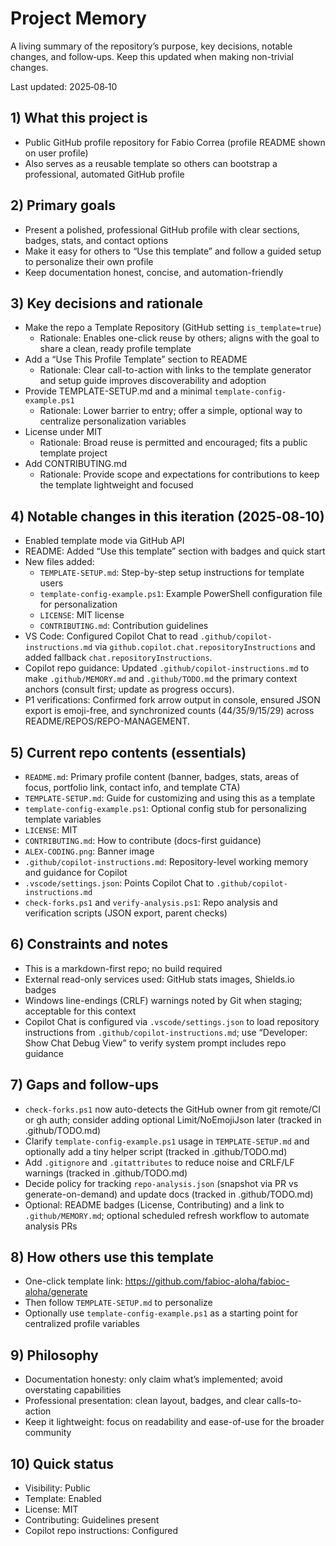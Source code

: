# Project Memory

A living summary of the repository’s purpose, key decisions, notable changes, and follow‑ups. Keep this updated when making non-trivial changes.

Last updated: 2025‑08‑10

## 1) What this project is
- Public GitHub profile repository for Fabio Correa (profile README shown on user profile)
- Also serves as a reusable template so others can bootstrap a professional, automated GitHub profile

## 2) Primary goals
- Present a polished, professional GitHub profile with clear sections, badges, stats, and contact options
- Make it easy for others to “Use this template” and follow a guided setup to personalize their own profile
- Keep documentation honest, concise, and automation-friendly

## 3) Key decisions and rationale
- Make the repo a Template Repository (GitHub setting `is_template=true`)
  - Rationale: Enables one-click reuse by others; aligns with the goal to share a clean, ready profile template
- Add a “Use This Profile Template” section to README
  - Rationale: Clear call-to-action with links to the template generator and setup guide improves discoverability and adoption
- Provide TEMPLATE-SETUP.md and a minimal `template-config-example.ps1`
  - Rationale: Lower barrier to entry; offer a simple, optional way to centralize personalization variables
- License under MIT
  - Rationale: Broad reuse is permitted and encouraged; fits a public template project
- Add CONTRIBUTING.md
  - Rationale: Provide scope and expectations for contributions to keep the template lightweight and focused

## 4) Notable changes in this iteration (2025‑08‑10)
- Enabled template mode via GitHub API
- README: Added “Use this template” section with badges and quick start
- New files added:
  - `TEMPLATE-SETUP.md`: Step-by-step setup instructions for template users
  - `template-config-example.ps1`: Example PowerShell configuration file for personalization
  - `LICENSE`: MIT license
  - `CONTRIBUTING.md`: Contribution guidelines
 - VS Code: Configured Copilot Chat to read `.github/copilot-instructions.md` via `github.copilot.chat.repositoryInstructions` and added fallback `chat.repositoryInstructions`.
 - Copilot repo guidance: Updated `.github/copilot-instructions.md` to make `.github/MEMORY.md` and `.github/TODO.md` the primary context anchors (consult first; update as progress occurs).
 - P1 verifications: Confirmed fork arrow output in console, ensured JSON export is emoji-free, and synchronized counts (44/35/9/15/29) across README/REPOS/REPO-MANAGEMENT.

## 5) Current repo contents (essentials)
- `README.md`: Primary profile content (banner, badges, stats, areas of focus, portfolio link, contact info, and template CTA)
- `TEMPLATE-SETUP.md`: Guide for customizing and using this as a template
- `template-config-example.ps1`: Optional config stub for personalizing template variables
- `LICENSE`: MIT
- `CONTRIBUTING.md`: How to contribute (docs-first guidance)
- `ALEX-CODING.png`: Banner image
 - `.github/copilot-instructions.md`: Repository-level working memory and guidance for Copilot
 - `.vscode/settings.json`: Points Copilot Chat to `.github/copilot-instructions.md`
 - `check-forks.ps1` and `verify-analysis.ps1`: Repo analysis and verification scripts (JSON export, parent checks)

## 6) Constraints and notes
- This is a markdown-first repo; no build required
- External read-only services used: GitHub stats images, Shields.io badges
- Windows line-endings (CRLF) warnings noted by Git when staging; acceptable for this context
 - Copilot Chat is configured via `.vscode/settings.json` to load repository instructions from `.github/copilot-instructions.md`; use “Developer: Show Chat Debug View” to verify system prompt includes repo guidance

## 7) Gaps and follow-ups
- `check-forks.ps1` now auto-detects the GitHub owner from git remote/CI or gh auth; consider adding optional Limit/NoEmojiJson later (tracked in .github/TODO.md)
- Clarify `template-config-example.ps1` usage in `TEMPLATE-SETUP.md` and optionally add a tiny helper script (tracked in .github/TODO.md)
- Add `.gitignore` and `.gitattributes` to reduce noise and CRLF/LF warnings (tracked in .github/TODO.md)
- Decide policy for tracking `repo-analysis.json` (snapshot via PR vs generate-on-demand) and update docs (tracked in .github/TODO.md)
- Optional: README badges (License, Contributing) and a link to `.github/MEMORY.md`; optional scheduled refresh workflow to automate analysis PRs

## 8) How others use this template
- One-click template link: https://github.com/fabioc-aloha/fabioc-aloha/generate
- Then follow `TEMPLATE-SETUP.md` to personalize
- Optionally use `template-config-example.ps1` as a starting point for centralized profile variables

## 9) Philosophy
- Documentation honesty: only claim what’s implemented; avoid overstating capabilities
- Professional presentation: clean layout, badges, and clear calls-to-action
- Keep it lightweight: focus on readability and ease-of-use for the broader community

## 10) Quick status
- Visibility: Public
- Template: Enabled
- License: MIT
- Contributing: Guidelines present
 - Copilot repo instructions: Configured
